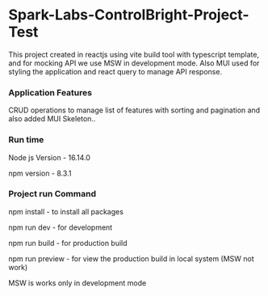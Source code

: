 
#  Spark-Labs-ControlBright-Project-Test


This  project created in reactjs using vite build tool with typescript template, and for mocking API we use MSW in development mode. Also MUI used for styling the application and react query to manage API response.

### Application Features

CRUD operations to manage list of features with sorting and pagination and also added MUI Skeleton..


### Run time

 Node js Version - 16.14.0

 npm version - 8.3.1

### Project run Command

 npm install - to install all packages

 npm run dev - for development

 npm run build - for production build

 npm run preview - for view the production build in local system (MSW not work)

 MSW is works  only in development mode
